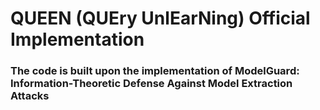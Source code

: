 # QUEEN (QUEry UnlEarNing) Official Implementation

### The code is built upon the implementation of ModelGuard: Information-Theoretic Defense Against Model Extraction Attacks